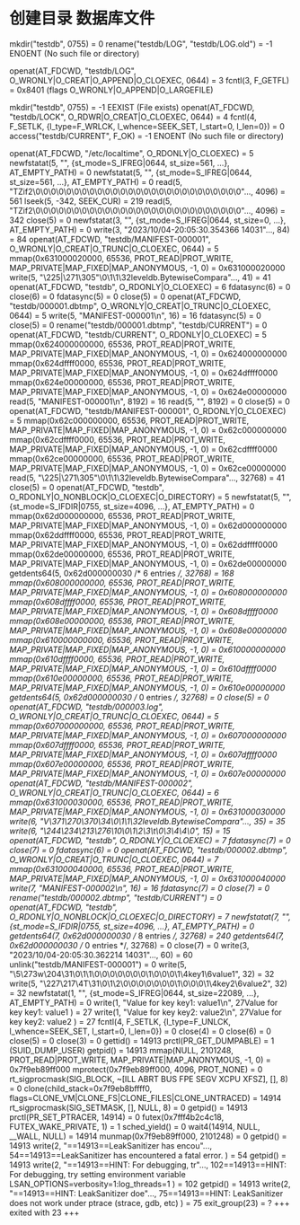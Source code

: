 # 创建目录 数据库文件
mkdir("testdb", 0755)                   = 0
rename("testdb/LOG", "testdb/LOG.old")  = -1 ENOENT (No such file or directory)

openat(AT_FDCWD, "testdb/LOG", O_WRONLY|O_CREAT|O_APPEND|O_CLOEXEC, 0644) = 3
fcntl(3, F_GETFL)                       = 0x8401 (flags O_WRONLY|O_APPEND|O_LARGEFILE)

mkdir("testdb", 0755)                   = -1 EEXIST (File exists)
openat(AT_FDCWD, "testdb/LOCK", O_RDWR|O_CREAT|O_CLOEXEC, 0644) = 4
fcntl(4, F_SETLK, {l_type=F_WRLCK, l_whence=SEEK_SET, l_start=0, l_len=0}) = 0
access("testdb/CURRENT", F_OK)          = -1 ENOENT (No such file or directory)

openat(AT_FDCWD, "/etc/localtime", O_RDONLY|O_CLOEXEC) = 5
newfstatat(5, "", {st_mode=S_IFREG|0644, st_size=561, ...}, AT_EMPTY_PATH) = 0
newfstatat(5, "", {st_mode=S_IFREG|0644, st_size=561, ...}, AT_EMPTY_PATH) = 0
read(5, "TZif2\0\0\0\0\0\0\0\0\0\0\0\0\0\0\0\0\0\0\0\0\0\0\0\0\0\0\0"..., 4096) = 561
lseek(5, -342, SEEK_CUR)                = 219
read(5, "TZif2\0\0\0\0\0\0\0\0\0\0\0\0\0\0\0\0\0\0\0\0\0\0\0\0\0\0\0"..., 4096) = 342
close(5)                                = 0
newfstatat(3, "", {st_mode=S_IFREG|0644, st_size=0, ...}, AT_EMPTY_PATH) = 0
write(3, "2023/10/04-20:05:30.354366 14031"..., 84) = 84
openat(AT_FDCWD, "testdb/MANIFEST-000001", O_WRONLY|O_CREAT|O_TRUNC|O_CLOEXEC, 0644) = 5
mmap(0x631000020000, 65536, PROT_READ|PROT_WRITE, MAP_PRIVATE|MAP_FIXED|MAP_ANONYMOUS, -1, 0) = 0x631000020000
write(5, "\225|\271\305\"\0\1\1\32leveldb.BytewiseCompara"..., 41) = 41
openat(AT_FDCWD, "testdb", O_RDONLY|O_CLOEXEC) = 6
fdatasync(6)                            = 0
close(6)                                = 0
fdatasync(5)                            = 0
close(5)                                = 0
openat(AT_FDCWD, "testdb/000001.dbtmp", O_WRONLY|O_CREAT|O_TRUNC|O_CLOEXEC, 0644) = 5
write(5, "MANIFEST-000001\n", 16)       = 16
fdatasync(5)                            = 0
close(5)                                = 0
rename("testdb/000001.dbtmp", "testdb/CURRENT") = 0
openat(AT_FDCWD, "testdb/CURRENT", O_RDONLY|O_CLOEXEC) = 5
mmap(0x624000000000, 65536, PROT_READ|PROT_WRITE, MAP_PRIVATE|MAP_FIXED|MAP_ANONYMOUS, -1, 0) = 0x624000000000
mmap(0x624dffff0000, 65536, PROT_READ|PROT_WRITE, MAP_PRIVATE|MAP_FIXED|MAP_ANONYMOUS, -1, 0) = 0x624dffff0000
mmap(0x624e00000000, 65536, PROT_READ|PROT_WRITE, MAP_PRIVATE|MAP_FIXED|MAP_ANONYMOUS, -1, 0) = 0x624e00000000
read(5, "MANIFEST-000001\n", 8192)      = 16
read(5, "", 8192)                       = 0
close(5)                                = 0
openat(AT_FDCWD, "testdb/MANIFEST-000001", O_RDONLY|O_CLOEXEC) = 5
mmap(0x62c000000000, 65536, PROT_READ|PROT_WRITE, MAP_PRIVATE|MAP_FIXED|MAP_ANONYMOUS, -1, 0) = 0x62c000000000
mmap(0x62cdffff0000, 65536, PROT_READ|PROT_WRITE, MAP_PRIVATE|MAP_FIXED|MAP_ANONYMOUS, -1, 0) = 0x62cdffff0000
mmap(0x62ce00000000, 65536, PROT_READ|PROT_WRITE, MAP_PRIVATE|MAP_FIXED|MAP_ANONYMOUS, -1, 0) = 0x62ce00000000
read(5, "\225|\271\305\"\0\1\1\32leveldb.BytewiseCompara"..., 32768) = 41
close(5)                                = 0
openat(AT_FDCWD, "testdb", O_RDONLY|O_NONBLOCK|O_CLOEXEC|O_DIRECTORY) = 5
newfstatat(5, "", {st_mode=S_IFDIR|0755, st_size=4096, ...}, AT_EMPTY_PATH) = 0
mmap(0x62d000000000, 65536, PROT_READ|PROT_WRITE, MAP_PRIVATE|MAP_FIXED|MAP_ANONYMOUS, -1, 0) = 0x62d000000000
mmap(0x62ddffff0000, 65536, PROT_READ|PROT_WRITE, MAP_PRIVATE|MAP_FIXED|MAP_ANONYMOUS, -1, 0) = 0x62ddffff0000
mmap(0x62de00000000, 65536, PROT_READ|PROT_WRITE, MAP_PRIVATE|MAP_FIXED|MAP_ANONYMOUS, -1, 0) = 0x62de00000000
getdents64(5, 0x62d000000030 /* 6 entries */, 32768) = 168
mmap(0x608000000000, 65536, PROT_READ|PROT_WRITE, MAP_PRIVATE|MAP_FIXED|MAP_ANONYMOUS, -1, 0) = 0x608000000000
mmap(0x608dffff0000, 65536, PROT_READ|PROT_WRITE, MAP_PRIVATE|MAP_FIXED|MAP_ANONYMOUS, -1, 0) = 0x608dffff0000
mmap(0x608e00000000, 65536, PROT_READ|PROT_WRITE, MAP_PRIVATE|MAP_FIXED|MAP_ANONYMOUS, -1, 0) = 0x608e00000000
mmap(0x610000000000, 65536, PROT_READ|PROT_WRITE, MAP_PRIVATE|MAP_FIXED|MAP_ANONYMOUS, -1, 0) = 0x610000000000
mmap(0x610dffff0000, 65536, PROT_READ|PROT_WRITE, MAP_PRIVATE|MAP_FIXED|MAP_ANONYMOUS, -1, 0) = 0x610dffff0000
mmap(0x610e00000000, 65536, PROT_READ|PROT_WRITE, MAP_PRIVATE|MAP_FIXED|MAP_ANONYMOUS, -1, 0) = 0x610e00000000
getdents64(5, 0x62d000000030 /* 0 entries */, 32768) = 0
close(5)                                = 0
openat(AT_FDCWD, "testdb/000003.log", O_WRONLY|O_CREAT|O_TRUNC|O_CLOEXEC, 0644) = 5
mmap(0x607000000000, 65536, PROT_READ|PROT_WRITE, MAP_PRIVATE|MAP_FIXED|MAP_ANONYMOUS, -1, 0) = 0x607000000000
mmap(0x607dffff0000, 65536, PROT_READ|PROT_WRITE, MAP_PRIVATE|MAP_FIXED|MAP_ANONYMOUS, -1, 0) = 0x607dffff0000
mmap(0x607e00000000, 65536, PROT_READ|PROT_WRITE, MAP_PRIVATE|MAP_FIXED|MAP_ANONYMOUS, -1, 0) = 0x607e00000000
openat(AT_FDCWD, "testdb/MANIFEST-000002", O_WRONLY|O_CREAT|O_TRUNC|O_CLOEXEC, 0644) = 6
mmap(0x631000030000, 65536, PROT_READ|PROT_WRITE, MAP_PRIVATE|MAP_FIXED|MAP_ANONYMOUS, -1, 0) = 0x631000030000
write(6, "V\371\270\370\34\0\1\1\32leveldb.BytewiseCompara"..., 35) = 35
write(6, "\244\234\213\276\10\0\1\2\3\t\0\3\4\4\0", 15) = 15
openat(AT_FDCWD, "testdb", O_RDONLY|O_CLOEXEC) = 7
fdatasync(7)                            = 0
close(7)                                = 0
fdatasync(6)                            = 0
openat(AT_FDCWD, "testdb/000002.dbtmp", O_WRONLY|O_CREAT|O_TRUNC|O_CLOEXEC, 0644) = 7
mmap(0x631000040000, 65536, PROT_READ|PROT_WRITE, MAP_PRIVATE|MAP_FIXED|MAP_ANONYMOUS, -1, 0) = 0x631000040000
write(7, "MANIFEST-000002\n", 16)       = 16
fdatasync(7)                            = 0
close(7)                                = 0
rename("testdb/000002.dbtmp", "testdb/CURRENT") = 0
openat(AT_FDCWD, "testdb", O_RDONLY|O_NONBLOCK|O_CLOEXEC|O_DIRECTORY) = 7
newfstatat(7, "", {st_mode=S_IFDIR|0755, st_size=4096, ...}, AT_EMPTY_PATH) = 0
getdents64(7, 0x62d000000030 /* 8 entries */, 32768) = 240
getdents64(7, 0x62d000000030 /* 0 entries */, 32768) = 0
close(7)                                = 0
write(3, "2023/10/04-20:05:30.362214 14031"..., 60) = 60
unlink("testdb/MANIFEST-000001")        = 0
write(5, "\5\273w\204\31\0\1\1\0\0\0\0\0\0\0\1\0\0\0\1\4key1\6value1", 32) = 32
write(5, "\227\217\4T\31\0\1\2\0\0\0\0\0\0\0\1\0\0\0\1\4key2\6value2", 32) = 32
newfstatat(1, "", {st_mode=S_IFREG|0644, st_size=22089, ...}, AT_EMPTY_PATH) = 0
write(1, "Value for key key1: value1\n", 27Value for key key1: value1
) = 27
write(1, "Value for key key2: value2\n", 27Value for key key2: value2
) = 27
fcntl(4, F_SETLK, {l_type=F_UNLCK, l_whence=SEEK_SET, l_start=0, l_len=0}) = 0
close(4)                                = 0
close(6)                                = 0
close(5)                                = 0
close(3)                                = 0
gettid()                                = 14913
prctl(PR_GET_DUMPABLE)                  = 1 (SUID_DUMP_USER)
getpid()                                = 14913
mmap(NULL, 2101248, PROT_READ|PROT_WRITE, MAP_PRIVATE|MAP_ANONYMOUS, -1, 0) = 0x7f9eb89ff000
mprotect(0x7f9eb89ff000, 4096, PROT_NONE) = 0
rt_sigprocmask(SIG_BLOCK, ~[ILL ABRT BUS FPE SEGV XCPU XFSZ], [], 8) = 0
clone(child_stack=0x7f9eb8bffff0, flags=CLONE_VM|CLONE_FS|CLONE_FILES|CLONE_UNTRACED) = 14914
rt_sigprocmask(SIG_SETMASK, [], NULL, 8) = 0
getpid()                                = 14913
prctl(PR_SET_PTRACER, 14914)            = 0
futex(0x7fff4b2c4c18, FUTEX_WAKE_PRIVATE, 1) = 1
sched_yield()                           = 0
wait4(14914, NULL, __WALL, NULL)        = 14914
munmap(0x7f9eb89ff000, 2101248)         = 0
getpid()                                = 14913
write(2, "==14913==LeakSanitizer has encou"..., 54==14913==LeakSanitizer has encountered a fatal error.
) = 54
getpid()                                = 14913
write(2, "==14913==HINT: For debugging, tr"..., 102==14913==HINT: For debugging, try setting environment variable LSAN_OPTIONS=verbosity=1:log_threads=1
) = 102
getpid()                                = 14913
write(2, "==14913==HINT: LeakSanitizer doe"..., 75==14913==HINT: LeakSanitizer does not work under ptrace (strace, gdb, etc)
) = 75
exit_group(23)                          = ?
+++ exited with 23 +++
